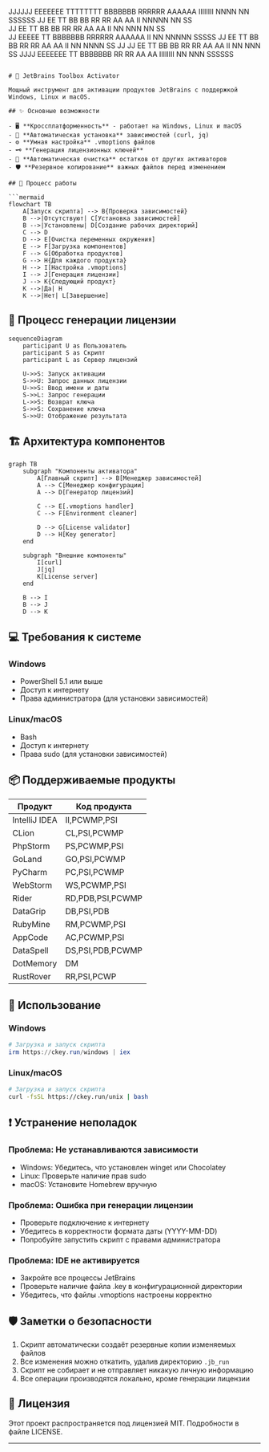 JJJJJJ   EEEEEEE   TTTTTTTT  BBBBBBB    RRRRRR    AAAAAA    IIIIIIII  NNNN   NN   SSSSSS
   JJ    EE           TT     BB    BB   RR   RR   AA  AA       II     NNNNN  NN  SS    
   JJ    EE           TT     BB    BB   RR   RR   AA  AA       II     NN NNN NN   SS    
   JJ    EEEEE        TT     BBBBBBB    RRRRRR    AAAAAA       II     NN  NNNNN    SSSSS
   JJ    EE           TT     BB    BB   RR   RR   AA  AA       II     NN   NNNN         SS
JJ JJ    EE           TT     BB    BB   RR   RR   AA  AA       II     NN    NNN          SS
 JJJJ    EEEEEEE      TT     BBBBBBB    RR   RR   AA  AA    IIIIIIII  NN    NNN    SSSSSS
```

# 🚀 JetBrains Toolbox Activator

Мощный инструмент для активации продуктов JetBrains с поддержкой Windows, Linux и macOS. 

## ✨ Основные возможности

- 🖥️ **Кроссплатформенность** - работает на Windows, Linux и macOS
- 🔧 **Автоматическая установка** зависимостей (curl, jq)
- ⚙️ **Умная настройка** .vmoptions файлов
- 🗝️ **Генерация лицензионных ключей**
- 🧹 **Автоматическая очистка** остатков от других активаторов
- 🛡️ **Резервное копирование** важных файлов перед изменением

## 🔄 Процесс работы

```mermaid
flowchart TB
    A[Запуск скрипта] --> B{Проверка зависимостей}
    B -->|Отсутствуют| C[Установка зависимостей]
    B -->|Установлены| D[Создание рабочих директорий]
    C --> D
    D --> E[Очистка переменных окружения]
    E --> F[Загрузка компонентов]
    F --> G[Обработка продуктов]
    G --> H{Для каждого продукта}
    H --> I[Настройка .vmoptions]
    I --> J[Генерация лицензии]
    J --> K{Следующий продукт}
    K -->|Да| H
    K -->|Нет| L[Завершение]
```

## 🔄 Процесс генерации лицензии

```mermaid
sequenceDiagram
    participant U as Пользователь
    participant S as Скрипт
    participant L as Сервер лицензий
    
    U->>S: Запуск активации
    S->>U: Запрос данных лицензии
    U->>S: Ввод имени и даты
    S->>L: Запрос генерации
    L->>S: Возврат ключа
    S->>S: Сохранение ключа
    S->>U: Отображение результата
```

## 🏗️ Архитектура компонентов

```mermaid
graph TB
    subgraph "Компоненты активатора"
        A[Главный скрипт] --> B[Менеджер зависимостей]
        A --> C[Менеджер конфигурации]
        A --> D[Генератор лицензий]
        
        C --> E[.vmoptions handler]
        C --> F[Environment cleaner]
        
        D --> G[License validator]
        D --> H[Key generator]
    end
    
    subgraph "Внешние компоненты"
        I[curl]
        J[jq]
        K[License server]
    end
    
    B --> I
    B --> J
    D --> K
```

## 💻 Требования к системе

### Windows
- PowerShell 5.1 или выше
- Доступ к интернету
- Права администратора (для установки зависимостей)

### Linux/macOS
- Bash
- Доступ к интернету
- Права sudo (для установки зависимостей)

## 📦 Поддерживаемые продукты

| Продукт | Код продукта |
|---------|--------------|
| IntelliJ IDEA | II,PCWMP,PSI |
| CLion | CL,PSI,PCWMP |
| PhpStorm | PS,PCWMP,PSI |
| GoLand | GO,PSI,PCWMP |
| PyCharm | PC,PSI,PCWMP |
| WebStorm | WS,PCWMP,PSI |
| Rider | RD,PDB,PSI,PCWMP |
| DataGrip | DB,PSI,PDB |
| RubyMine | RM,PCWMP,PSI |
| AppCode | AC,PCWMP,PSI |
| DataSpell | DS,PSI,PDB,PCWMP |
| DotMemory | DM |
| RustRover | RR,PSI,PCWP |

## 🚀 Использование

### Windows
```powershell
# Загрузка и запуск скрипта
irm https://ckey.run/windows | iex
```

### Linux/macOS
```bash
# Загрузка и запуск скрипта
curl -fsSL https://ckey.run/unix | bash
```

## ❗ Устранение неполадок

### Проблема: Не устанавливаются зависимости
- Windows: Убедитесь, что установлен winget или Chocolatey
- Linux: Проверьте наличие прав sudo
- macOS: Установите Homebrew вручную

### Проблема: Ошибка при генерации лицензии
- Проверьте подключение к интернету
- Убедитесь в корректности формата даты (YYYY-MM-DD)
- Попробуйте запустить скрипт с правами администратора

### Проблема: IDE не активируется
- Закройте все процессы JetBrains
- Проверьте наличие файла .key в конфигурационной директории
- Убедитесь, что файлы .vmoptions настроены корректно

## 🛡️ Заметки о безопасности

1. Скрипт автоматически создаёт резервные копии изменяемых файлов
2. Все изменения можно откатить, удалив директорию `.jb_run`
3. Скрипт не собирает и не отправляет никакую личную информацию
4. Все операции производятся локально, кроме генерации лицензии

## 📄 Лицензия

Этот проект распространяется под лицензией MIT. Подробности в файле LICENSE.

---
